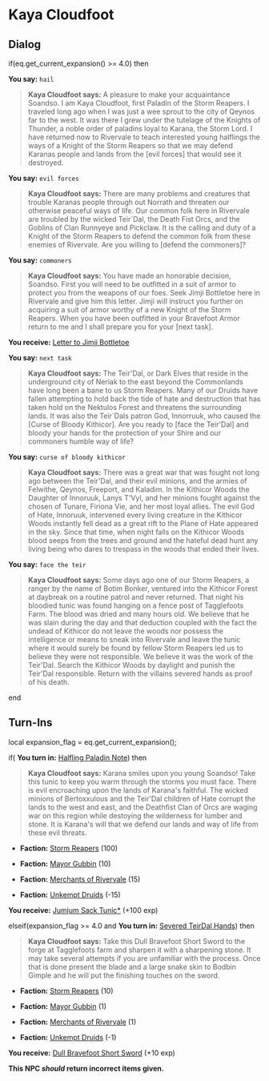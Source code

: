 # Kaya Cloudfoot
## Dialog

if(eq.get_current_expansion() >= 4.0) then


**You say:** `hail`




>**Kaya Cloudfoot says:** A pleasure to make your acquaintance Soandso. I am Kaya Cloudfoot, first Paladin of the Storm Reapers. I traveled long ago when I was just a wee sprout to the city of Qeynos far to the west. It was there I grew under the tutelage of the Knights of Thunder, a noble order of paladins loyal to Karana, the Storm Lord. I have returned now to Rivervale to teach interested young halflings the ways of a Knight of the Storm Reapers so that we may defend Karanas people and lands from the [evil forces] that would see it destroyed.


**You say:** `evil forces`




>**Kaya Cloudfoot says:** There are many problems and creatures that trouble Karanas people through out Norrath and threaten our otherwise peaceful ways of life. Our common folk here in Rivervale are troubled by the wicked Teir\`Dal, the Death Fist Orcs, and the Goblins of Clan Runnyeye and Pickclaw. It is the calling and duty of a Knight of the Storm Reapers to defend the common folk from these enemies of Rivervale. Are you willing to [defend the commoners]?


**You say:** `commoners`




>**Kaya Cloudfoot says:** You have made an honorable decision, Soandso. First you will need to be outfitted in a suit of armor to protect you from the weapons of our foes. Seek Jimji Bottletoe here in Rivervale and give him this letter. Jimji will instruct you further on acquiring a suit of armor worthy of a new Knight of the Storm Reapers. When you have been outfitted in your Bravefoot Armor return to me and I shall prepare you for your [next task].



**You receive:**  [Letter to Jimji Bottletoe](/item/19628)


**You say:** `next task`




>**Kaya Cloudfoot says:** The Teir'Dal, or Dark Elves that reside in the underground city of Neriak to the east beyond the Commonlands have long been a bane to us Storm Reapers. Many of our Druids have fallen attempting to hold back the tide of hate and destruction that has taken hold on the Nektulos Forest and threatens the surrounding lands. It was also the Teir\`Dals patron God, Innorruuk, who caused the [Curse of Bloody Kithicor]. Are you ready to [face the Teir'Dal] and bloody your hands for the protection of your Shire and our commoners humble way of life?


**You say:** `curse of bloody kithicor`




>**Kaya Cloudfoot says:** There was a great war that was fought not long ago between the Teir'Dal, and their evil minions, and the armies of Felwithe, Qeynos, Freeport, and Kaladim. In the Kithicor Woods the Daughter of Innoruuk, Lanys T'Vyl, and her minions fought against the chosen of Tunare, Firiona Vie, and her most loyal allies. The evil God of Hate, Innoruuk, intervened every living creature in the Kithicor Woods instantly fell dead as a great rift to the Plane of Hate appeared in the sky. Since that time, when night falls on the Kithicor Woods blood seeps from the trees and ground and the hateful dead hunt any living being who dares to trespass in the woods that ended their lives.


**You say:** `face the teir`




>**Kaya Cloudfoot says:** Some days ago one of our Storm Reapers, a ranger by the name of Botim Bonker, ventured into the Kithicor Forest at daybreak on a routine patrol and never returned. That night his bloodied tunic was found hanging on a fence post of Tagglefoots Farm. The blood was dried and many hours old. We believe that he was slain during the day and that deduction coupled with the fact the undead of Kithicor do not leave the woods nor possess the intelligence or means to sneak into Rivervale and leave the tunic where it would surely be found by fellow Storm Reapers led us to believe they were not responsible. We believe it was the work of the Teir'Dal. Search the Kithicor Woods by daylight and punish the Teir'Dal responsible. Return with the villains severed hands as proof of his death.

end

## Turn-Ins



local expansion_flag = eq.get_current_expansion();

if( **You turn in:** [Halfling Paladin Note](/item/18431)) then 


>**Kaya Cloudfoot says:** Karana smiles upon you young Soandso! Take this tunic to keep you warm through the storms you must face. There is evil encroaching upon the lands of Karana's faithful. The wicked minions of Bertoxxulous and the Teir'Dal children of Hate corrupt the lands to the west and east, and the Deathfist Clan of Orcs are waging war on this region while destoying the wilderness for lumber and stone. It is Karana's will that we defend our lands and way of life from these evil threats.


* __Faction:__ [Storm Reapers](/faction/355) (100)


* __Faction:__ [Mayor Gubbin](/faction/286) (10)


* __Faction:__ [Merchants of Rivervale](/faction/292) (15)


* __Faction:__ [Unkempt Druids](/faction/324) (-15)


 **You receive:**  [Jumjum Sack Tunic*](/item/13541) (+100 exp)

elseif(expansion_flag >= 4.0 and  **You turn in:** [Severed TeirDal Hands](/item/19688)) then


>**Kaya Cloudfoot says:** Take this Dull Bravefoot Short Sword to the forge at Tagglefoots farm and sharpen it with a sharpening stone. It may take several attempts if you are unfamiliar with the process. Once that is done present the blade and a large snake skin to Bodbin Gimple and he will put the finishing touches on the sword.


* __Faction:__ [Storm Reapers](/faction/355) (10)


* __Faction:__ [Mayor Gubbin](/faction/286) (1)


* __Faction:__ [Merchants of Rivervale](/faction/292) (1)


* __Faction:__ [Unkempt Druids](/faction/324) (-1)


 **You receive:**  [Dull Bravefoot Short Sword](/item/19625) (+10 exp)

**This NPC *should* return incorrect items given.**


